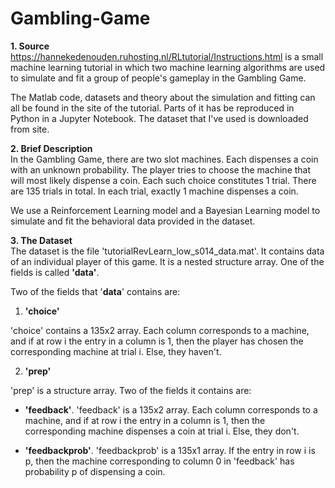 # Gambling-Game

**1. Source** <br>
https://hannekedenouden.ruhosting.nl/RLtutorial/Instructions.html is a small machine learning tutorial in which two machine learning algorithms are used to simulate and fit a group of people's gameplay in the Gambling Game. 

The Matlab code, datasets and theory about the simulation and fitting can all be found in the site of the tutorial. Parts of it has be reproduced in Python in a Jupyter Notebook. The dataset that I've used is downloaded from site. 

**2. Brief Description** <br>
In the Gambling Game, there are two slot machines. Each dispenses a coin with an unknown probability. The player tries to choose the machine that will most likely dispense a coin. Each such choice constitutes 1 trial. There are 135 trials in total. In each trial, exactly 1 machine dispenses a coin. 

We use a Reinforcement Learning model and a Bayesian Learning model to simulate and fit the behavioral data provided in the dataset. 

**3. The Dataset** <br>
The dataset is the file 'tutorialRevLearn_low_s014_data.mat'. It contains data of an individual player of this game. It is a nested structure array. One of the fields is called **'data'**. 

Two of the fields that '**data**' contains are: 

1. **'choice'** 

  'choice' contains a 135x2 array. Each column corresponds to a machine, and if at row i the entry in a column is 1, then the player has chosen the corresponding machine at trial i. Else, they haven't. 

2. **'prep'**

  'prep' is a structure array. Two of the fields it contains are: 
  
   - **'feedback'**. 'feedback' is a 135x2 array. Each column corresponds to a machine, and if at row i the entry in a column is 1, then the corresponding machine dispenses a coin at trial i. Else, they don't.

   - **'feedbackprob'**. 'feedbackprob' is a 135x1 array. If the entry in row i is p, then the machine corresponding to column 0 in 'feedback' has probability p of dispensing a coin. 
